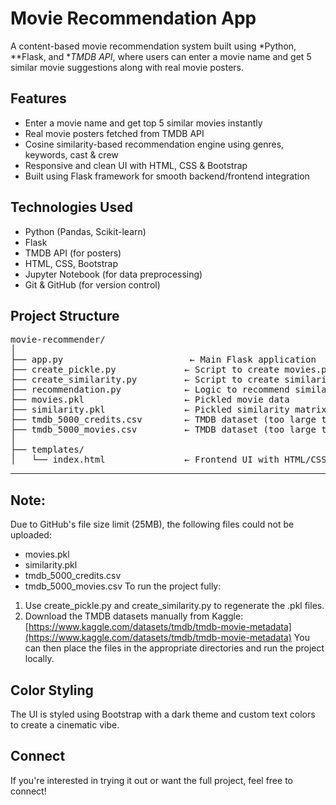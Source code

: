 # Movie Recommendation App
A content-based movie recommendation system built using *Python, **Flask, and **TMDB API*, where users can enter a movie name and get 5 similar movie suggestions along with real movie posters.
## Features
- Enter a movie name and get top 5 similar movies instantly  
- Real movie posters fetched from TMDB API  
- Cosine similarity-based recommendation engine using genres, keywords, cast & crew  
- Responsive and clean UI with HTML, CSS & Bootstrap  
- Built using Flask framework for smooth backend/frontend integration  
## Technologies Used
- Python (Pandas, Scikit-learn)
- Flask
- TMDB API (for posters)
- HTML, CSS, Bootstrap
- Jupyter Notebook (for data preprocessing)
- Git & GitHub (for version control)
## Project Structure
<pre>
movie-recommender/
│
├── app.py                        ← Main Flask application
├── create_pickle.py             ← Script to create movies.pkl
├── create_similarity.py         ← Script to create similarity.pkl
├── recommendation.py            ← Logic to recommend similar movies
├── movies.pkl                   ← Pickled movie data
├── similarity.pkl               ← Pickled similarity matrix (too large to upload on GitHub)
├── tmdb_5000_credits.csv        ← TMDB dataset (too large to upload)
├── tmdb_5000_movies.csv         ← TMDB dataset (too large to upload)
│
├── templates/
│   └── index.html               ← Frontend UI with HTML/CSS/Bootstrap
</pre>
---
## Note:
Due to GitHub's file size limit (25MB), the following files could not be uploaded:
- movies.pkl
- similarity.pkl
- tmdb_5000_credits.csv
- tmdb_5000_movies.csv
To run the project fully:
1. Use create_pickle.py and create_similarity.py to regenerate the .pkl files.
2. Download the TMDB datasets manually from Kaggle:  
   [https://www.kaggle.com/datasets/tmdb/tmdb-movie-metadata](https://www.kaggle.com/datasets/tmdb/tmdb-movie-metadata)
You can then place the files in the appropriate directories and run the project locally.
## Color Styling
The UI is styled using Bootstrap with a dark theme and custom text colors to create a cinematic vibe.
## Connect 
If you're interested in trying it out or want the full project, feel free to connect! 
